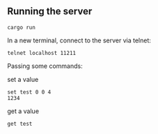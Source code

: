 ## Running the server

`cargo run`

In a new terminal, connect to the server via telnet:

```
telnet localhost 11211
```

Passing some commands:

set a value

```
set test 0 0 4
1234
```

get a value

```
get test
```
